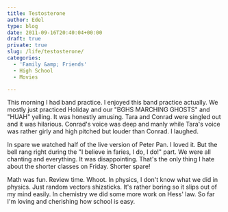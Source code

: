 ```yaml
---
title: Testosterone
author: Edel
type: blog
date: 2011-09-16T20:40:04+00:00
draft: true
private: true
slug: /life/testosterone/
categories:
  - 'Family &amp; Friends'
  - High School
  - Movies

---
```

This morning I had band practice. I enjoyed this band practice actually. We mostly just practiced Holiday and our "BGHS MARCHING GHOSTS" and "HUAH" yelling. It was honestly amusing. Tara and Conrad were singled out and it was hilarious. Conrad's voice was deep and manly while Tara's voice was rather girly and high pitched but louder than Conrad. I laughed.

In spare we watched half of the live version of Peter Pan. I loved it. But the bell rang right during the "I believe in faries, I do, I do!" part. We were all chanting and everything. It was disappointing. That's the only thing I hate about the shorter classes on Friday. Shorter spare!

Math was fun. Review time. Whoot. In physics, I don't know what we did in physics. Just random vectors shizsticks. It's rather boring so it slips out of my mind easily. In chemistry we did some more work on Hess' law. So far I'm loving and cherishing how school is easy.


